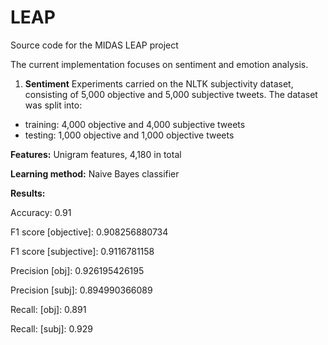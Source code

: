 # LEAP

Source code for the MIDAS LEAP project

The current implementation focuses on sentiment and emotion analysis. 

1) <b>Sentiment</b>
Experiments carried on the NLTK subjectivity dataset, consisting of 5,000 objective and 5,000 subjective tweets.
The dataset was split into:
- training: 4,000 objective and 4,000 subjective tweets
- testing: 1,000 objective and 1,000 objective tweets

<b>Features:</b> 
Unigram features, 4,180 in total 

<b>Learning method:</b> 
Naive Bayes classifier

<b>Results:</b>

Accuracy: 0.91

F1 score [objective]: 0.908256880734

F1 score [subjective]: 0.9116781158

Precision [obj]: 0.926195426195

Precision [subj]: 0.894990366089

Recall: [obj]: 0.891

Recall: [subj]: 0.929
